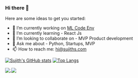 ### Hi there 👋

<!--
**sujithhubpost/sujithhubpost** is a ✨ _special_ ✨ repository because its `README.md` (this file) appears on your GitHub profile.
-->
Here are some ideas to get you started:

- 🔭 I’m currently working on [ML Code Env](https://github.com/sujithhubpost/mlcode)
- 🌱 I’m currently learning - React Js
- 👯 I’m looking to collaborate on - MVP Product development
- 💬 Ask me about - Python, Startups, MVP 
- 📫 How to reach me: hi@sujiths.com

[![Sujith's GitHub stats](https://github-readme-stats.vercel.app/api?username=sujithhubpost&count_private=true&show_icons=true)](https://github.com/sujithhubpost)
[![Top Langs](https://github-readme-stats.vercel.app/api/top-langs/?username=sujithhubpost&layout=compact)](https://github.com/sujithhubpost)

<a href="https://github.com/sujithhubpost">
  <img align="center" src="https://github-readme-stats.vercel.app/api/pin/?username=sujithhubpost&repo=github-readme-stats" />
</a>
<a href="https://github.com/sujithhubpost">
  <img align="center" src="https://github-readme-stats.vercel.app/api/pin/?username=sujithhubpost&repo=convoychat" />
</a>
